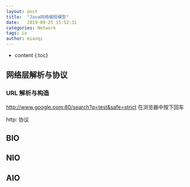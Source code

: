 ```yaml
---
layout: post
title:  "Java网络编程模型"
date:   2019-09-25 15:52:31
categories: Network
tags: io
author: miaoqi
---
```


* content
{:toc}
## 网络层解析与协议

### URL 解析与构造

http://www.google.com:80/search?q=test&safe=strict 在浏览器中按下回车

http: 协议



## BIO

## NIO

## AIO
